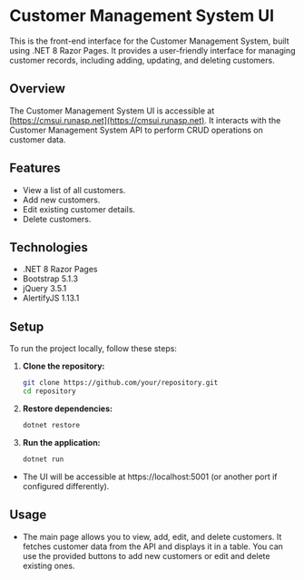 # Customer Management System UI

This is the front-end interface for the Customer Management System, built using .NET 8 Razor Pages. It provides a user-friendly interface for managing customer records, including adding, updating, and deleting customers.

## Overview

The Customer Management System UI is accessible at [https://cmsui.runasp.net](https://cmsui.runasp.net). It interacts with the Customer Management System API to perform CRUD operations on customer data.

## Features

- View a list of all customers.
- Add new customers.
- Edit existing customer details.
- Delete customers.

## Technologies

- .NET 8 Razor Pages
- Bootstrap 5.1.3
- jQuery 3.5.1
- AlertifyJS 1.13.1

## Setup

To run the project locally, follow these steps:

1. **Clone the repository:**
   ```bash
   git clone https://github.com/your/repository.git
   cd repository
2. **Restore dependencies:**
   ```bash
   dotnet restore
3. **Run the application:**
   ```bash
   dotnet run
- The UI will be accessible at https://localhost:5001 (or another port if configured differently).

## Usage
- The main page allows you to view, add, edit, and delete customers. It fetches customer data from the API and displays it in a table. You can use the provided buttons to add new customers or edit and delete existing ones.

  

